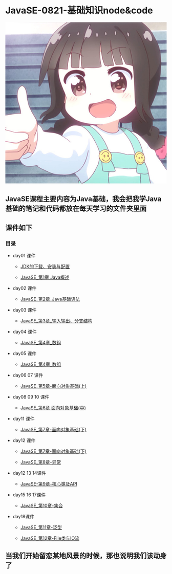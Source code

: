 # JavaSE-0821-基础知识node&code
![first](src/ambition/imags/first.JPG)

## JavaSE课程主要内容为Java基础，我会把我学Java基础的笔记和代码都放在每天学习的文件夹里面
## 课件如下

### 目录
   * day01 课件
        * [JDK的下载、安装与配置](./day02/src/com/ambition/courseware/JDK的下载_安装与配置.pdf)
        
        * [JavaSE_第1章 Java概述](./day02/src/com/ambition/courseware/JavaSE_第1章_Java概述.pdf)
        
   * day02 课件
        * [JavaSE_第2章_Java基础语法](./day03/src/com/ambition/curseware/JavaSE_第2章_Java基础语法.pdf)
        
   * day03 课件
        * [JavaSE_第3章_输入输出、分支结构](./day03/src/com/ambition/curseware/JavaSE_day03_输入输出、分支结构.pdf)
        
   * day04 课件
        * [JavaSE_第4章_数组](./day04/src/com/ambition/curseware/JavaSE_第四章_数组.pdf)  
        
   * day05 课件
        * [JavaSE_第4章_数组](./day05/src/com/ambition/curseware/JavaSE_第四章_数组.pdf) 
         
   * day06 07 课件  
        * [JavaSE_第5章-面向对象基础(上)](./day06/src/com/ambition/curseware/JavaSE_第5章-面向对象基础(上).pdf)
        
   * day08 09 10 课件  
        * [JavaSE_第6章 面向对象基础(中)](./day07/src/com/ambition/curseware/JavaSE_第6章%20面向对象基础(中).pdf)
        
   * day11 课件  
        * [JavaSE_第7章-面向对象基础(下)](./day08/src/com/ambition/curseware/JavaSE_第7章-面向对象基础(下).pdf)
        
   * day12 课件  
        * [JavaSE_第7章-面向对象基础(下)](./day08/src/com/ambition/curseware/JavaSE_第7章-面向对象基础(下).pdf)
        
        * [JavaSE_第8章-异常](./day12/src/com/ambition/curseware/JavaSE_第8章-异常.pdf)
   * day12 13 14课件  
        * [JavaSE-第9章-核心类及API](./day13/src/com/ambition/curseware/JavaSE-第9章-核心类及API.pdf)
        
   * day15 16 17课件  
        * [JavaSE_第10章-集合](./day15/src/curseware/JavaSE_第10章-集合.pdf)
        
   * day18课件  
        * [JavaSE_第11章-泛型](./day18/src/curseware/JavaSE_第11章-泛型.pdf)
        
        * [JavaSE_第12章-File类与IO流](./day18/src/curseware/JavaSE_第12章-File类与IO流.pdf)
        
        
        
## 当我们开始留恋某地风景的时候，那也说明我们该动身了
        

